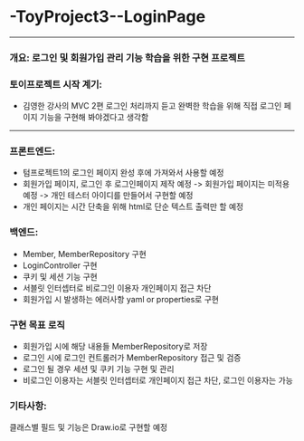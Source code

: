 # -ToyProject3--LoginPage

---

### 개요: 로그인 및 회원가입 관리 기능 학습을 위한 구현 프로젝트

### 토이프로젝트 시작 계기: 
- 김영한 강사의 MVC 2편 로그인 처리까지 듣고 완벽한 학습을 위해 
직접 로그인 페이지 기능을 구현해 봐야겠다고 생각함

---

### 프론트엔드:
- 텀프로젝트1의 로그인 페이지 완성 후에 가져와서 사용할 예정
- 회원가입 페이지, 로그인 후 로그인페이지 제작 예정 -> 회원가입 페이지는 미적용 예정 -> 개인 테스터 아이디를 만들어서 구현할 예정
- 개인 페이지는 시간 단축을 위해 html로 단순 텍스트 출력만 할 예정

### 백엔드: 
- Member, MemberRepository 구현
- LoginController 구현
- 쿠키 및 세션 기능 구현
- 서블릿 인터셉터로 비로그인 이용자 개인페이지 접근 차단
- 회원가입 시 발생하는 에러사항 yaml or properties로 구현

### 구현 목표 로직
- 회원가입 시에 해당 내용들 MemberRepository로 저장
- 로그인 시에 로그인 컨트롤러가 MemberRepository 접근 및 검증
- 로그인 될 경우 세션 및 쿠키 기능 구현 및 관리
- 비로그인 이용자는 서블릿 인터셉터로 개인페이지 접근 차단, 로그인 이용자는 가능

### 기타사항:
클래스별 필드 및 기능은 Draw.io로 구현할 예정
